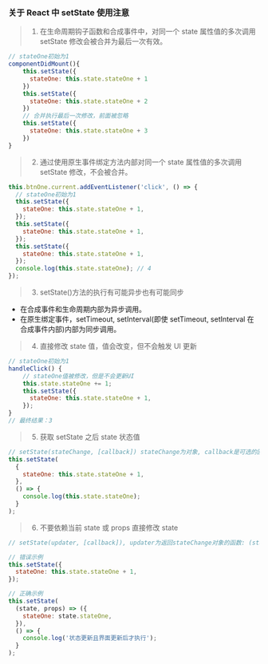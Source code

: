 ### 关于 React 中 setState 使用注意

> 1. 在生命周期钩子函数和合成事件中，对同一个 state 属性值的多次调用 setState 修改会被合并为最后一次有效。

```js
// stateOne初始为1
componentDidMount(){
    this.setState({
      stateOne: this.state.stateOne + 1
    })
    this.setState({
      stateOne: this.state.stateOne + 2
    })
    // 合并执行最后一次修改，前面被忽略
    this.setState({
      stateOne: this.state.stateOne + 3
    })
}
```

> 2. 通过使用原生事件绑定方法内部对同一个 state 属性值的多次调用 setState 修改，不会被合并。

```js
this.btnOne.current.addEventListener('click', () => {
  // stateOne初始为1
  this.setState({
    stateOne: this.state.stateOne + 1,
  });
  this.setState({
    stateOne: this.state.stateOne + 1,
  });
  this.setState({
    stateOne: this.state.stateOne + 1,
  });
  console.log(this.state.stateOne); // 4
});
```

> 3. setState()方法的执行有可能异步也有可能同步

- 在合成事件和生命周期内部为异步调用。
- 在原生绑定事件，setTimeout, setInterval(即使 setTimeout, setInterval 在合成事件内部)内部为同步调用。

> 4. 直接修改 state 值，值会改变，但不会触发 UI 更新

```js
// stateOne初始为1
handleClick() {
    // stateOne值被修改，但是不会更新UI
    this.state.stateOne += 1;
    this.setState({
      stateOne: this.state.stateOne + 1,
    });
}
// 最终结果：3
```

> 5. 获取 setState 之后 state 状态值

```js
// setState(stateChange, [callback]) stateChange为对象, callback是可选的回调函数, 在状态更新且界面更新后才执行
this.setState(
  {
    stateOne: this.state.stateOne + 1,
  },
  () => {
    console.log(this.state.stateOne);
  }
);
```

> 6. 不要依赖当前 state 或 props 直接修改 state

```js
// setState(updater, [callback]), updater为返回stateChange对象的函数: (state, props) => stateChange 接收的state和props被保证为最新的

// 错误示例
this.setState({
  stateOne: this.state.stateOne + 1,
});

// 正确示例
this.setState(
  (state, props) => ({
    stateOne: state.stateOne,
  }),
  () => {
    console.log('状态更新且界面更新后才执行');
  }
);
```
